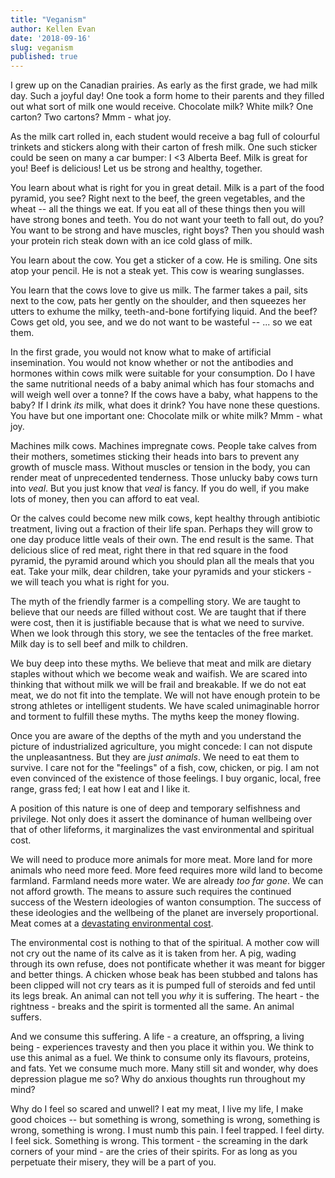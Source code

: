 ```yaml
---
title: "Veganism"
author: Kellen Evan
date: '2018-09-16'
slug: veganism
published: true
---
```


I grew up on the Canadian prairies. As early as the first grade, we had milk day. Such a joyful day! One took a form home to their parents and they filled out what sort of milk one would receive. Chocolate milk? White milk? One carton? Two cartons? Mmm - what joy.

As the milk cart rolled in, each student would receive a bag full of colourful trinkets and stickers along with their carton of fresh milk. One such sticker could be seen on many a car bumper: I <3 Alberta Beef. Milk is great for you! Beef is delicious! Let us be strong and healthy, together.

You learn about what is right for you in great detail. Milk is a part of the food pyramid, you see? Right next to the beef, the green vegetables, and the wheat -- all the things we eat. If you eat all of these things then you will have strong bones and teeth. You do not want your teeth to fall out, do you? You want to be strong and have muscles, right boys? Then you should wash your protein rich steak down with an ice cold glass of milk.

You learn about the cow. You get a sticker of a cow. He is smiling. One sits atop your pencil. He is not a steak yet. This cow is wearing sunglasses.

You learn that the cows love to give us milk. The farmer takes a pail, sits next to the cow, pats her gently on the shoulder, and then squeezes her utters to exhume the milky, teeth-and-bone fortifying liquid. And the beef? Cows get old, you see, and we do not want to be wasteful -- ... so we eat them.

In the first grade, you would not know what to make of artificial insemination. You would not know whether or not the antibodies and hormones within cows milk were suitable for your consumption. Do I have the same nutritional needs of a baby animal which has four stomachs and will weigh well over a tonne? If the cows have a baby, what happens to the baby? If I drink _its_ milk, what does it drink? You have none these questions. You have but one important one: Chocolate milk or white milk? Mmm - what joy.

Machines milk cows. Machines impregnate cows. People take calves from their mothers, sometimes sticking their heads into bars to prevent any growth of muscle mass. Without muscles or tension in the body, you can render meat of unprecedented tenderness. Those unlucky baby cows turn into _veal_. But you just know that _veal_ is fancy. If you do well, if you make lots of money, then you can afford to eat veal.

Or the calves could become new milk cows, kept healthy through antibiotic treatment, living out a fraction of their life span.  Perhaps they will grow to one day produce little veals of their own. The end result is the same. That delicious slice of red meat, right there in that red square in the food pyramid, the pyramid around which you should plan all the meals that you eat. Take your milk, dear children, take your pyramids and your stickers - we will teach you what is right for you.

The myth of the friendly farmer is a compelling story. We are taught to believe that our needs are filled without cost. We are taught that if there were cost, then it is justifiable because that is what we need to survive. When we look through this story, we see the tentacles of the free market. Milk day is to sell beef and milk to children.

We buy deep into these myths. We believe that meat and milk are dietary staples without which we become weak and waifish. We are scared into thinking that without milk we will be frail and breakable. If we do not eat meat, we do not fit into the template. We will not have enough protein to be strong athletes or intelligent students. We have scaled unimaginable horror and torment to fulfill these myths. The myths keep the money flowing.

Once you are aware of the depths of the myth and you understand the picture of industrialized agriculture, you might concede: I can not dispute the unpleasantness. But they are *just animals*. We need to eat them to survive. I care not for the "feelings" of a fish, cow, chicken, or pig. I am not even convinced of the existence of those feelings. I buy organic, local, free range, grass fed; I eat how I eat and I like it.

A position of this nature is one of deep and temporary selfishness and privilege. Not only does it assert the dominance of human wellbeing over that of other lifeforms, it marginalizes the vast environmental and spiritual cost.

We will need to produce more animals for more meat. More land for more animals who need more feed. More feed requires more wild land to become farmland. Farmland needs more water. We are already _too far gone_. We can not afford growth. The means to assure such requires the continued success of the Western ideologies of wanton consumption. The success of these ideologies and the wellbeing of the planet are inversely proportional. Meat comes at a [devastating environmental cost](http://cases.open.ubc.ca/environmental-impact-of-meat-consumption/).

The environmental cost is nothing to that of the spiritual. A mother cow will not cry out the name of its calve as it is taken from her. A pig, wading through its own refuse, does not pontificate whether it was meant for bigger and better things. A chicken whose beak has been stubbed and talons has been clipped will not cry tears as it is pumped full of steroids and fed until its legs break. An animal can not tell you _why_ it is suffering. The heart - the rightness - breaks and the spirit is tormented all the same. An animal suffers.

And we consume this suffering. A life - a creature, an offspring, a living being - experiences travesty and then you place it within you. We think to use this animal as a fuel. We think to consume only its flavours, proteins, and fats. Yet we consume much more. Many still sit and wonder, why does depression plague me so? Why do anxious thoughts run throughout my mind?

Why do I feel so scared and unwell? I eat my meat, I live my life, I make good choices -- but something is wrong, something is wrong, something is wrong, something is wrong. I must numb this pain. I feel trapped. I feel dirty. I feel sick. Something is wrong. This torment - the screaming in the dark corners of your mind - are the cries of their spirits. For as long as you perpetuate their misery, they will be a part of you.
